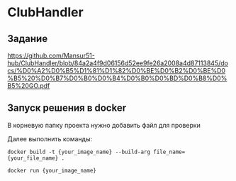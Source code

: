 # ClubHandler

## Задание
https://github.com/Mansur51-hub/ClubHandler/blob/84a2a4f9d06156d52ee9fe26a2008a4d87113845/docs/%D0%A2%D0%B5%D1%81%D1%82%D0%BE%D0%B2%D0%BE%D0%B5%20%D0%B7%D0%B0%D0%B4%D0%B0%D0%BD%D0%B8%D0%B5%20GO.pdf

## Запуск решения в docker

<p> В корневую папку проекта нужно добавить файл для проверки </p>
<p>Далее выполнить команды:</p>

```command
docker build -t {your_image_name} --build-arg file_name={your_file_name} .
```

```command
docker run {your_image_name}
```
